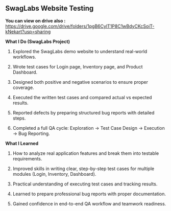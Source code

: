    ## SwagLabs Website Testing 
     
**You can view on drive also :** https://drive.google.com/drive/folders/1pgB6CylT1P8C1wBdyCKcSoiT-kNekart?usp=sharing <br>


**What I Do (SwagLabs Project)**

1. Explored the SwagLabs demo website to understand real-world workflows.

2. Wrote test cases for Login page, Inventory page, and Product Dashboard.

3. Designed both positive and negative scenarios to ensure proper coverage.

4. Executed the written test cases and compared actual vs expected results.

5. Reported defects by preparing structured bug reports with detailed steps.

6. Completed a full QA cycle: Exploration → Test Case Design → Execution → Bug Reporting.

**What I Learned**

1. How to analyze real application features and break them into testable requirements.

2. Improved skills in writing clear, step-by-step test cases for multiple modules (Login, Inventory, Dashboard).

3. Practical understanding of executing test cases and tracking results.

4. Learned to prepare professional bug reports with proper documentation.

5. Gained confidence in end-to-end QA workflow and teamwork readiness.
